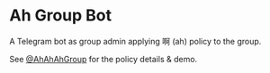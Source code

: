# Ah Group Bot
A Telegram bot as group admin applying 啊 (ah) policy to the group.

See [@AhAhAhGroup](https://t.me/AhAhAhGroup) for the policy details & demo.